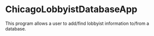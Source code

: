 # ChicagoLobbyistDatabaseApp

This program allows a user to add/find lobbyist information to/from a database.
